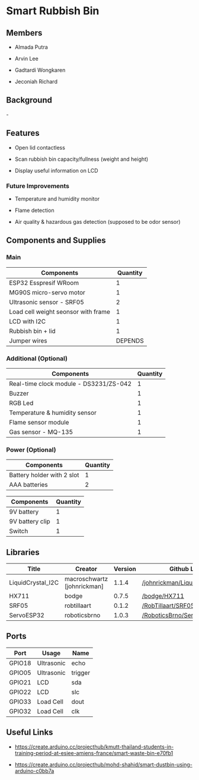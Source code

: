 # Smart Rubbish Bin

## Members

- Almada Putra

- Arvin Lee

- Gadtardi Wongkaren

- Jeconiah Richard

## Background

\-

## Features

- Open lid contactless

- Scan rubbish bin capacity/fullness (weight and height)

- Display useful information on LCD

### Future Improvements

- Temperature and humidity monitor

- Flame detection

- Air quality & hazardous gas detection (supposed to be odor sensor)

## Components and Supplies

### Main

| Components                          | Quantity |
| ----------------------------------- | -------- |
| ESP32 Esspresif WRoom               | 1        |
| MG90S micro-servo motor             | 1        |
| Ultrasonic sensor - SRF05           | 2        |
| Load cell weight seonsor with frame | 1        |
| LCD with I2C                        | 1        |
| Rubbish bin + lid                   | 1        |
| Jumper wires                        | DEPENDS  |

### Additional (Optional)

| Components                             | Quantity |
| -------------------------------------- | -------- |
| Real-time clock module - DS3231/ZS-042 | 1        |
| Buzzer                                 | 1        |
| RGB Led                                | 1        |
| Temperature & humidity sensor          | 1        |
| Flame sensor module                    | 1        |
| Gas sensor - MQ-135                    | 1        |

### Power (Optional)

| Components                 | Quantity |
| -------------------------- | -------- |
| Battery holder with 2 slot | 1        |
| AAA batteries              | 2        |

| Components      | Quantity |
| --------------- | -------- |
| 9V battery      | 1        |
| 9V battery clip | 1        |
| Switch          | 1        |

## Libraries

| Title              | Creator                       | Version | Github Link                                                                        |
| ------------------ | ----------------------------- | ------- | ---------------------------------------------------------------------------------- |
| LiquidCrystal\_I2C | macroschwartz \[johnrickman\] | 1.1.4   | [/johnrickman/LiquidCrystal_I2C](https://github.com/johnrickman/LiquidCrystal_I2C) |
| HX711              | bodge                         | 0.7.5   | [/bodge/HX711](https://github.com/bogde/HX711)                                     |
| SRF05              | robtillaart                   | 0.1.2   | [/RobTillaart/SRF05](https://github.com/RobTillaart/SRF05)                         |
| ServoESP32         | roboticsbrno                  | 1.0.3   | [/RoboticsBrno/ServoESP32](https://github.com/RoboticsBrno/ServoESP32)             |

## Ports

| Port   | Usage      | Name    |
| ------ | ---------- | ------- |
| GPIO18 | Ultrasonic | echo    |
| GPIO05 | Ultrasonic | trigger |
| GPIO21 | LCD        | sda     |
| GPIO22 | LCD        | slc     |
| GPIO33 | Load Cell  | dout    |
| GPIO32 | Load Cell  | clk     |

## Useful Links

- https://create.arduino.cc/projecthub/kmutt-thailand-students-in-training-period-at-esiee-amiens-france/smart-waste-bin-e70fb1

- https://create.arduino.cc/projecthub/mohd-shahid/smart-dustbin-using-arduino-c0bb7a
